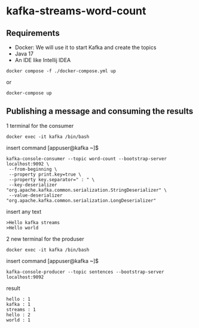 # kafka-streams-word-count

## Requirements
- Docker: We will use it to start Kafka and create the topics
- Java 17
- An IDE like Intellij IDEA

```
docker compose -f ./docker-compose.yml up
```
or
```
docker-compose up
```
## Publishing a message and consuming the results
1 terminal for the consumer
```
docker exec -it kafka /bin/bash
```
insert command [appuser@kafka ~]$ 
```
kafka-console-consumer --topic word-count --bootstrap-server localhost:9092 \
 --from-beginning \
 --property print.key=true \
 --property key.separator=" : " \
 --key-deserializer "org.apache.kafka.common.serialization.StringDeserializer" \
 --value-deserializer "org.apache.kafka.common.serialization.LongDeserializer"
 ```
 insert any text 
 ```
>Hello kafka streams
>Hello world
```
 2 new terminal for the produser
 ```
 docker exec -it kafka /bin/bash
 ```
 insert command [appuser@kafka ~]$
 ```
 kafka-console-producer --topic sentences --bootstrap-server localhost:9092
 ```

result
```
hello : 1
kafka : 1
streams : 1
hello : 2
world : 1
```
